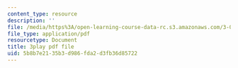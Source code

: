 ```yaml
---
content_type: resource
description: ''
file: /media/https%3A/open-learning-course-data-rc.s3.amazonaws.com/3-091sc-introduction-to-solid-state-chemistry-fall-2010/5b8b7e2135b3d986fda2d3fb36d85722_oDOs8Yxydo0.pdf
file_type: application/pdf
resourcetype: Document
title: 3play pdf file
uid: 5b8b7e21-35b3-d986-fda2-d3fb36d85722
---
```

